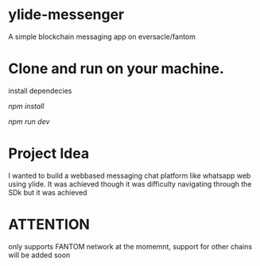 # ylide-messenger
A simple blockchain messaging app on eversacle/fantom


# Clone and run on your machine.

install dependecies

*npm install*

*npm run dev*


# Project Idea

I wanted to build a webbased messaging chat platform like whatsapp web using ylide. It was achieved though it was difficulty navigating through the SDk but it was achieved

# ATTENTION

only supports FANTOM network at the momemnt, support for other chains will be added soon
